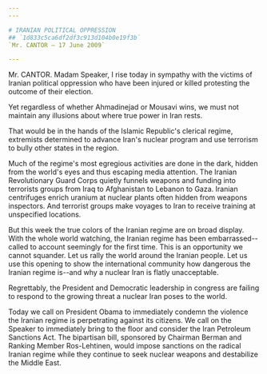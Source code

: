 ```yaml
---
---

# IRANIAN POLITICAL OPPRESSION
## `1d833c5ca6df2df3c913d104b0e19f3b`
`Mr. CANTOR — 17 June 2009`

---
```



Mr. CANTOR. Madam Speaker, I rise today in sympathy with the victims 
of Iranian political oppression who have been injured or killed 
protesting the outcome of their election.

Yet regardless of whether Ahmadinejad or Mousavi wins, we must not 
maintain any illusions about where true power in Iran rests.

That would be in the hands of the Islamic Republic's clerical regime, 
extremists determined to advance Iran's nuclear program and use 
terrorism to bully other states in the region.

Much of the regime's most egregious activities are done in the dark, 
hidden from the world's eyes and thus escaping media attention. The 
Iranian Revolutionary Guard Corps quietly funnels weapons and funding 
into terrorists groups from Iraq to Afghanistan to Lebanon to Gaza. 
Iranian centrifuges enrich uranium at nuclear plants often hidden from 
weapons inspectors. And terrorist groups make voyages to Iran to 
receive training at unspecified locations.

But this week the true colors of the Iranian regime are on broad 
display. With the whole world watching, the Iranian regime has been 
embarrassed--called to account seemingly for the first time. This is an 
opportunity we cannot squander. Let us rally the world around the 
Iranian people. Let us use this opening to show the international 
community how dangerous the Iranian regime is--and why a nuclear Iran 
is flatly unacceptable.

Regrettably, the President and Democratic leadership in congress are 
failing to respond to the growing threat a nuclear Iran poses to the 
world.

Today we call on President Obama to immediately condemn the violence 
the Iranian regime is perpetrating against its citizens. We call on the 
Speaker to immediately bring to the floor and consider the Iran 
Petroleum Sanctions Act. The bipartisan bill, sponsored by Chairman 
Berman and Ranking Member Ros-Lehtinen, would impose sanctions on the 
radical Iranian regime while they continue to seek nuclear weapons and 
destabilize the Middle East.
